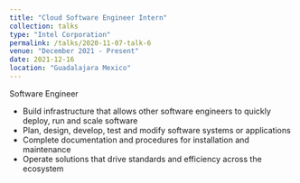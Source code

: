```yaml
---
title: "Cloud Software Engineer Intern"
collection: talks
type: "Intel Corporation"
permalink: /talks/2020-11-07-talk-6
venue: "December 2021 - Present"
date: 2021-12-16
location: "Guadalajara Mexico"
---
```


Software Engineer

* Build infrastructure that allows other software engineers to quickly deploy, run and scale software 
* Plan, design, develop, test and modify software systems or applications 
* Complete documentation and procedures for installation and maintenance 
* Operate solutions that drive standards and efficiency across the ecosystem 
